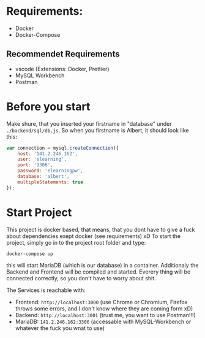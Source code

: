 # Requirements:
- Docker
- Docker-Compose
## Recommendet Requirements
- vscode (Extensions: Docker, Prettier)
- MySQL Workbench
- Postman

# Before you start
Make shure, that you inserted your firstname in "database" under `./backend/sql/db.js`. So when you firstname is Albert, it should look like this:
```js
var connection = mysql.createConnection({
    host: '141.2.246.162',
    user: 'elearning',
    port: '3306',
    password: 'elearningpw',
    database: 'albert',
    multipleStatements: true
});
```

# Start Project
This project is docker based, that means, that you dont have to give a fuck about dependencies exept docker (see requirements) xD To start the project, simply go in to the project root folder and type:
```
docker-compose up
```
this will start MariaDB (which is our database) in a container. Additionaly the Backend and Frontend will be compiled and started. Everery thing will be connected correctly, so you don't have to worry about shit. 

The Services is reachable with:
- Frontend: `http://localhost:3000` (use Chrome or Chromium, Firefox throws some errors, and I don't know where they are coming form xD)
- Backend: `http://localhost:3001` (trust me, you want to use Postman!!!)
- MariaDB: `141.2.246.162:3306` (accessable with MySQL-Workbench or whatever the fuck you wnat to use)

